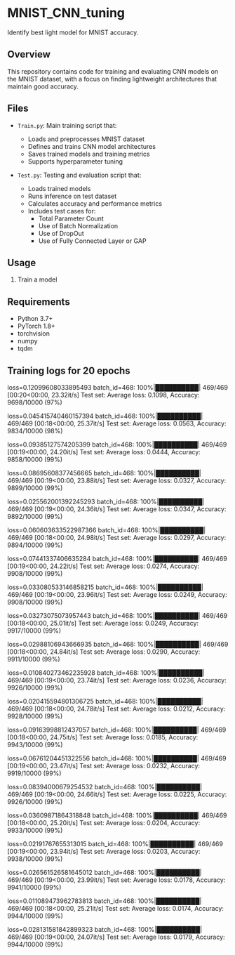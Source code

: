 # MNIST_CNN_tuning
Identify best light model for MNIST accuracy.


## Overview
This repository contains code for training and evaluating CNN models on the MNIST dataset, with a focus on finding lightweight architectures that maintain good accuracy.

## Files
- `Train.py`: Main training script that:
  - Loads and preprocesses MNIST dataset
  - Defines and trains CNN model architectures
  - Saves trained models and training metrics
  - Supports hyperparameter tuning

- `Test.py`: Testing and evaluation script that:
  - Loads trained models
  - Runs inference on test dataset
  - Calculates accuracy and performance metrics
  - Includes test cases for:
    - Total Parameter Count
    - Use of Batch Normalization 
    - Use of DropOut
    - Use of Fully Connected Layer or GAP
   



## Usage
1. Train a model

## Requirements
- Python 3.7+
- PyTorch 1.8+
- torchvision
- numpy
- tqdm

## Training logs for 20 epochs

loss=0.12099608033895493 batch_id=468: 100%|██████████| 469/469 [00:20<00:00, 23.32it/s]
Test set: Average loss: 0.1098, Accuracy: 9698/10000 (97%)

loss=0.045415740460157394 batch_id=468: 100%|██████████| 469/469 [00:18<00:00, 25.37it/s]
Test set: Average loss: 0.0563, Accuracy: 9834/10000 (98%)

loss=0.09385127574205399 batch_id=468: 100%|██████████| 469/469 [00:19<00:00, 24.20it/s]
Test set: Average loss: 0.0444, Accuracy: 9858/10000 (99%)

loss=0.08695608377456665 batch_id=468: 100%|██████████| 469/469 [00:19<00:00, 23.88it/s]
Test set: Average loss: 0.0327, Accuracy: 9899/10000 (99%)

loss=0.025562001392245293 batch_id=468: 100%|██████████| 469/469 [00:19<00:00, 24.36it/s]
Test set: Average loss: 0.0347, Accuracy: 9892/10000 (99%)

loss=0.060603633522987366 batch_id=468: 100%|██████████| 469/469 [00:18<00:00, 24.98it/s]
Test set: Average loss: 0.0297, Accuracy: 9894/10000 (99%)

loss=0.07441337406635284 batch_id=468: 100%|██████████| 469/469 [00:19<00:00, 24.22it/s]
Test set: Average loss: 0.0274, Accuracy: 9908/10000 (99%)

loss=0.033080533146858215 batch_id=468: 100%|██████████| 469/469 [00:19<00:00, 23.96it/s]
Test set: Average loss: 0.0249, Accuracy: 9908/10000 (99%)

loss=0.03273075073957443 batch_id=468: 100%|██████████| 469/469 [00:18<00:00, 25.01it/s]
Test set: Average loss: 0.0249, Accuracy: 9917/10000 (99%)

loss=0.02988106943666935 batch_id=468: 100%|██████████| 469/469 [00:18<00:00, 24.84it/s]
Test set: Average loss: 0.0290, Accuracy: 9911/10000 (99%)

loss=0.010840273462235928 batch_id=468: 100%|██████████| 469/469 [00:19<00:00, 23.74it/s]
Test set: Average loss: 0.0236, Accuracy: 9926/10000 (99%)

loss=0.020415594801306725 batch_id=468: 100%|██████████| 469/469 [00:18<00:00, 24.78it/s]
Test set: Average loss: 0.0212, Accuracy: 9928/10000 (99%)

loss=0.09163998812437057 batch_id=468: 100%|██████████| 469/469 [00:18<00:00, 24.75it/s]
Test set: Average loss: 0.0185, Accuracy: 9943/10000 (99%)

loss=0.06761204451322556 batch_id=468: 100%|██████████| 469/469 [00:19<00:00, 23.47it/s]
Test set: Average loss: 0.0232, Accuracy: 9919/10000 (99%)

loss=0.08394000679254532 batch_id=468: 100%|██████████| 469/469 [00:19<00:00, 24.66it/s]
Test set: Average loss: 0.0225, Accuracy: 9926/10000 (99%)

loss=0.03609871864318848 batch_id=468: 100%|██████████| 469/469 [00:18<00:00, 25.20it/s]
Test set: Average loss: 0.0204, Accuracy: 9933/10000 (99%)

loss=0.02191767655313015 batch_id=468: 100%|██████████| 469/469 [00:19<00:00, 23.94it/s]
Test set: Average loss: 0.0203, Accuracy: 9938/10000 (99%)

loss=0.026561526581645012 batch_id=468: 100%|██████████| 469/469 [00:19<00:00, 23.99it/s]
Test set: Average loss: 0.0178, Accuracy: 9941/10000 (99%)

loss=0.011089473962783813 batch_id=468: 100%|██████████| 469/469 [00:18<00:00, 25.21it/s]
Test set: Average loss: 0.0174, Accuracy: 9944/10000 (99%)

loss=0.028131581842899323 batch_id=468: 100%|██████████| 469/469 [00:19<00:00, 24.07it/s]
Test set: Average loss: 0.0179, Accuracy: 9944/10000 (99%)
